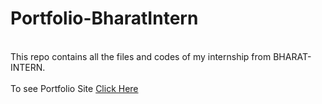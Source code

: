 # Portfolio-BharatIntern
<br>This repo contains all the files and codes of my internship from BHARAT-INTERN.<br>
<br>To see Portfolio Site [Click Here](https://himanshukumartiwari.netlify.app/)